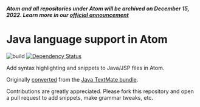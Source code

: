 ##### Atom and all repositories under Atom will be archived on December 15, 2022. Learn more in our [official announcement](https://github.blog/2022-06-08-sunsetting-atom/)
 # Java language support in Atom
![build](https://github.com/atom/language-java/workflows/build/badge.svg)
[![Dependency Status](https://david-dm.org/atom/language-java.svg)](https://david-dm.org/atom/language-java)

Add syntax highlighting and snippets to Java/JSP files in Atom.

Originally [converted](http://flight-manual.atom.io/hacking-atom/sections/converting-from-textmate) from the [Java TextMate bundle](https://github.com/textmate/java.tmbundle).

Contributions are greatly appreciated. Please fork this repository and open a pull request to add snippets, make grammar tweaks, etc.
